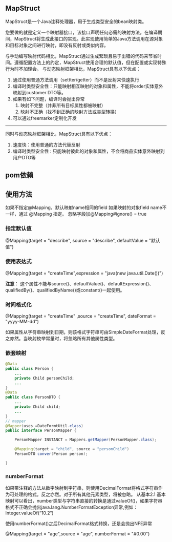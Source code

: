 
## MapStruct

MapStruct是一个Java注释处理器，用于生成类型安全的bean映射类。

您要做的就是定义一个映射器接口，该接口声明任何必需的映射方法。在编译期间，MapStruct将生成此接口的实现。此实现使用简单的Java方法调用在源对象和目标对象之间进行映射，即没有反射或类似内容。

与手动编写映射代码相比，MapStruct通过生成繁琐且易于出错的代码来节省时间。遵循配置方法上的约定，MapStruct使用合理的默认值，但在配置或实现特殊行为时不加理会。
与动态映射框架相比，MapStruct具有以下优点：

1. 通过使用普通方法调用（settter/getter）而不是反射来快速执行
2. 编译时类型安全性：只能映射相互映射的对象和属性，不能将order实体意外映射到customer DTO等。
3. 如果有如下问题，编译时会抛出异常
   1. 映射不完整（并非所有目标属性都被映射）
   2. 映射不正确（找不到正确的映射方法或类型转换）
4. 可以通过freemarker定制化开发

---

同时与动态映射框架相比，MapStruct具有以下优点：

1. 速度快：使用普通的方法代替反射
2. 编译时类型安全性 : 只能映射彼此的对象和属性，不会将商品实体意外映射到用户DTO等



## pom依赖


## 使用方法

如果不指定@Mapping，默认映射name相同的field
如果映射的对象field name不一样，通过 @Mapping 指定。
忽略字段加@Mapping#ignore() = true

### 指定默认值

@Mapping(target = "describe", source = "describe", defaultValue = "默认值")


### 使用表达式

@Mapping(target = "createTime",expression = "java(new java.util.Date())")

**注意**： 这个属性不能与source()、defaultValue()、defaultExpression()、qualifiedBy()、qualifiedByName()或constant()一起使用。


### 时间格式化

@Mapping(target = "createTime" ,source = "createTime", dateFormat = "yyyy-MM-dd")

如果属性从字符串映射到日期，则该格式字符串可由SimpleDateFormat处理，反之亦然。当映射枚举常量时，将忽略所有其他属性类型。

### 嵌套映射

```java
@Data
public class Person {
	...
	private Child personChild;
	...
}
@Data
public class PersonDTO {
	...
    private Child child;
    ...
}
// mapper
@Mapper(uses =DateFormtUtil.class)
public interface PersonMapper {

    PersonMapper INSTANCT = Mappers.getMapper(PersonMapper.class);

    @Mapping(target = "child", source = "personChild")
    PersonDTO conver(Person person);

}
```

### numberFormat

如果带注释的方法从数字映射到字符串，则使用DecimalFormat将格式字符串作为可处理的格式。反之亦然。对于所有其他元素类型，将被忽略。
从基本2.1 基本映射可以看出，number类型与字符串直接的转换是通过valueOf()，如果字符串格式不正确会抛出java.lang.NumberFormatException异常,例如：Integer.valueOf(“10.2”)

使用numberFormat()之后DecimalFormat格式转换，还是会抛出NFE异常

@Mapping(target = "age",source = "age", numberFormat = "#0.00")





